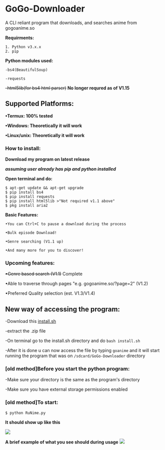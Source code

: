 # GoGo-Downloader
A CLI reliant program that downloads, and searches anime from gogoanime.so 

**Requirments:**
```
1. Python v3.x.x 
2. pip
```

**Python modules used:**
```
-bs4(BeautifulSoup)

-requests
```
~~-html5lib(for bs4 html parser)~~
**No longer requred as of V1.15**

## Supported Platforms:
**•Termux: 100% tested**

**•Windows: Theoretically it will work**

**•Linux/unix: Theoretically it will work**

### How to install:

**Download my program on latest release**

***assuming user already has pip and python installed***

**Open terminal and do:**
```
$ apt-get update && apt-get upgrade
$ pip install bs4
$ pip install requests
$ pip install html5lib >"Not required v1.1 above"
$ pkg install aria2
```
**Basic Features:**
```
•You can Ctrl+C to pause a download during the process

•Bulk episode Download!

•Genre searching (V1.1 up)

•And many more for you to discover!
```

### Upcoming features:

~~•Genre based search (V1.1)~~ Complete

•Able to traverse through pages
 "e.g. gogoanime.so/?page=2" (V1.2)
 
•Preferred Quality selection (est. V1.3/V1.4)

## New way of accessing the program:
-Download this [install.sh](https://minhaskamal.github.io/DownGit/#/home?url=https://github.com/Kinuseka/GoGo-Downloader/blob/main/install.sh)

-extract the .zip file

-On terminal go to the install.sh directory and do ```bash install.sh```

-After it is done u can now access the file by typing ```goanime``` and it will start running the program that was on ```/sdcard/GoGo-Downloader``` directory

### [old method]Before you start the python program:
-Make sure your directory is the same as the program's directory

-Make sure you have external storage permissions enabled

### [old method]To start:
```$ python RuNime.py```

**It should show up like this**

![](home.png)

**A brief example of what you see should during usage**
![](example.png)


